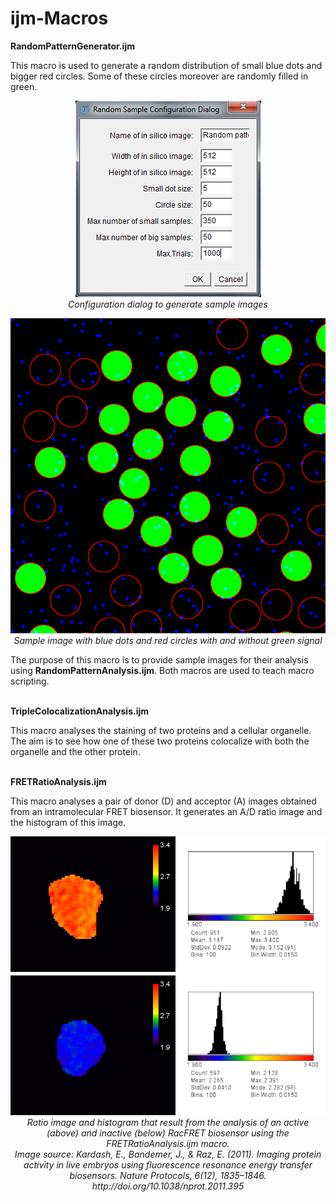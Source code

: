 # ijm-Macros

<b>RandomPatternGenerator.ijm</b>
<p>
  This macro is used to generate a random distribution of small blue dots and bigger red circles. Some of these circles moreover are randomly filled in green.
  <p align="center">
    <img src="https://github.com/manelbosch76/ijm-Macros/blob/master/Images/Random%20sample%20configuration%20dialog.png"/>
    <br>
    <i>Configuration dialog to generate sample images</i>
  </p>
  <p align="center">
    <img src="https://github.com/manelbosch76/ijm-Macros/blob/master/Images/Random%20sample.png"/>
    <br>
    <i>Sample image with blue dots and red circles with and without green signal</i>
    </br>
  </p>
  The purpose of this macro is to provide sample images for their analysis using <b>RandomPatternAnalysis.ijm</b>. Both macros are used to teach macro scripting.
</p>
<br>
<b>TripleColocalizationAnalysis.ijm</b>
<p>
  This macro analyses the staining of two proteins and a cellular organelle. The aim is to see how one of these two proteins colocalize with both the organelle and the other protein.
</p>
<br>
<b>FRETRatioAnalysis.ijm</b>
<p>
  This macro analyses a pair of donor (D) and acceptor (A) images obtained from an intramolecular FRET biosensor. It generates an A/D ratio image and the histogram of this image. 
  <p align="center">
    <img src="https://github.com/manelbosch76/ijm-Macros/blob/master/Images/FRETRatioAnalysis.png"/>
    <br>
    <i>Ratio image and histogram that result from the analysis of an active (above) and inactive (below) RacFRET biosensor using the FRETRatioAnalysis.ijm macro.
    <br>
      Image source: Kardash, E., Bandemer, J., & Raz, E. (2011). Imaging protein activity in live embryos using fluorescence resonance energy transfer biosensors. Nature Protocols, 6(12), 1835–1846. http://doi.org/10.1038/nprot.2011.395</i>
  </p>
</p>
